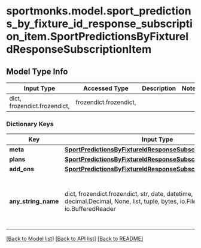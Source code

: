 # sportmonks.model.sport_predictions_by_fixture_id_response_subscription_item.SportPredictionsByFixtureIdResponseSubscriptionItem

## Model Type Info
Input Type | Accessed Type | Description | Notes
------------ | ------------- | ------------- | -------------
dict, frozendict.frozendict,  | frozendict.frozendict,  |  | 

### Dictionary Keys
Key | Input Type | Accessed Type | Description | Notes
------------ | ------------- | ------------- | ------------- | -------------
**meta** | [**SportPredictionsByFixtureIdResponseSubscriptionItemMeta**](SportPredictionsByFixtureIdResponseSubscriptionItemMeta.md) | [**SportPredictionsByFixtureIdResponseSubscriptionItemMeta**](SportPredictionsByFixtureIdResponseSubscriptionItemMeta.md) |  | [optional] 
**plans** | [**SportPredictionsByFixtureIdResponseSubscriptionItemPlans**](SportPredictionsByFixtureIdResponseSubscriptionItemPlans.md) | [**SportPredictionsByFixtureIdResponseSubscriptionItemPlans**](SportPredictionsByFixtureIdResponseSubscriptionItemPlans.md) |  | [optional] 
**add_ons** | [**SportPredictionsByFixtureIdResponseSubscriptionItemAddOns**](SportPredictionsByFixtureIdResponseSubscriptionItemAddOns.md) | [**SportPredictionsByFixtureIdResponseSubscriptionItemAddOns**](SportPredictionsByFixtureIdResponseSubscriptionItemAddOns.md) |  | [optional] 
**any_string_name** | dict, frozendict.frozendict, str, date, datetime, int, float, bool, decimal.Decimal, None, list, tuple, bytes, io.FileIO, io.BufferedReader | frozendict.frozendict, str, BoolClass, decimal.Decimal, NoneClass, tuple, bytes, FileIO | any string name can be used but the value must be the correct type | [optional]

[[Back to Model list]](../../README.md#documentation-for-models) [[Back to API list]](../../README.md#documentation-for-api-endpoints) [[Back to README]](../../README.md)

